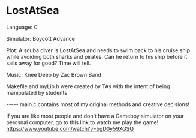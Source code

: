 # LostAtSea

Language: C

Simulator: Boycott Advance

Plot: A scuba diver is LostAtSea and needs to swim back to his cruise ship while avoiding both sharks and pirates. Can he return to his ship before it sails away for good? Time will tell. 

Music: Knee Deep by Zac Brown Band

Makefile and myLib.h were created by TAs with the intent of being manipulated by students

----- main.c contains most of my original methods and creative decisions!

If you are like most people and don't have a Gameboy simulator on your perosnal computer, go to this link to watch me play the game! https://www.youtube.com/watch?v=bgD0y59XGSQ
